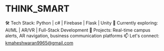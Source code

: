 # THINK_SMART
🛠️ Tech Stack: Python | c# | Firebase | Flask | Unity 
🌱 Currently exploring: AI/ML | AR/VR | Full-Stack Development 
📌 Projects: Real-time campus alerts, AR navigation, business communication platforms 
📫 Let's connect: kmaheshwaran9965@gmail.com
